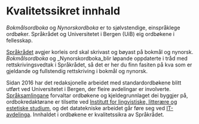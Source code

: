 # Kvalitetssikret innhald
_Bokmålsordboka_ og _Nynorskordboka_ er to sjølvstendige, einspråklege ordbøker. Språkrådet og Universitetet i Bergen (UiB) eig ordbøkene i fellesskap.

[Språkrådet](https://www.sprakradet.no/) avgjer korleis ord skal skrivast og bøyast på bokmål og nynorsk. _Bokmålsordboka_ og _Nynorskordboka_blir løpande oppdaterte i tråd med rettskrivingsvedtak i Språkrådet, så det er her du finn fasiten på kva som er gjeldande og fullstendig rettskriving i bokmål og nynorsk.

Sidan 2016 har det redaksjonelle arbeidet med standardordbøkene blitt utført ved Universitetet i Bergen, der fleire avdelingar er involverte. [Språksamlingane](https://www.uib.no/ub/spesialsamlingene/160666/om-spr%C3%A5ksamlingane) forvaltar ordbøkene og kjeldegrunnlaget dei byggjer på, ordbokredaktørane er tilsette ved [Institutt for lingvistiske, litterære og estetiske studium](https://www.uib.no/lle), og det datatekniske arbeidet går føre seg ved [IT-avdelinga](https://www.uib.no/it). Innhaldet i ordbøkene er kvalitetssikra av Språkrådet.